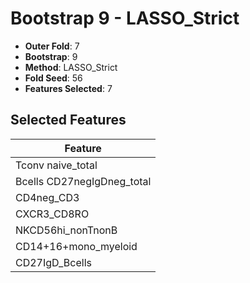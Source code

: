 # Bootstrap 9 - LASSO_Strict

- **Outer Fold**: 7
- **Bootstrap**: 9
- **Method**: LASSO_Strict
- **Fold Seed**: 56
- **Features Selected**: 7

## Selected Features

| Feature |
|---------|
| Tconv naive_total |
| Bcells CD27negIgDneg_total |
| CD4neg_CD3 |
| CXCR3_CD8RO |
| NKCD56hi_nonTnonB |
| CD14+16+mono_myeloid |
| CD27IgD_Bcells |
